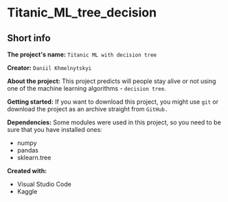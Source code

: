 # Titanic_ML_tree_decision

Short info
-----------

<b>The project's name:</b> `Titanic ML with decision tree`

<b>Creator:</b> `Daniil Khmelnytskyi`

<b>About the project:</b>
This project predicts will people stay alive or not using one of the machine learning algorithms - `decision tree`.

<b>Getting started:</b>
If you want to download this project, you might use `git` or download the project as an archive straight from `GitHub.`

<b>Dependencies:</b>
Some modules were used in this project, so you need to be sure that you have installed ones:
- numpy
- pandas
- sklearn.tree

<b>Created with:</b>
- Visual Studio Code
- Kaggle